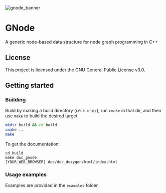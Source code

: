 ![gnode_banner](https://github.com/otto-link/GNode/assets/121820229/32885341-e59d-4914-ad37-5dc326aec006)

# GNode

A generic node-based data structure for node graph programming in C++  

## License

This project is licensed under the GNU General Public License v3.0.

## Getting started

### Building

Build by making a build directory (i.e. `build/`), run `cmake` in that dir, and then use `make` to build the desired target.

``` bash
mkdir build && cd build
cmake ..
make
```

To get the documentation:
```
cd build
make doc_gnode
[YOUR_WEB_BROWSER] doc/doc_doxygen/html/index.html
```

### Usage examples

Examples are provided in the `examples` folder.
